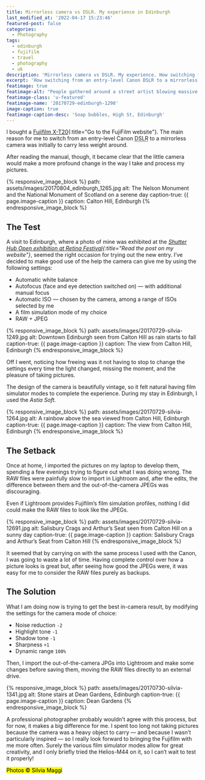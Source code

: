 ```yaml
---
title: Mirrorless camera vs DSLR. My experience in Edinburgh
last_modified_at: '2022-04-17 15:23:46'
featured-post: false
categories:
  - Photography
tags:
  - edinburgh
  - fujifilm
  - travel
  - photography
  - uk
description: 'Mirrorless camera vs DSLR. My experience. How switching from an entry-level Canon DSLR to a mirrorless camera changed my photography mindset.'
excerpt: 'How switching from an entry-level Canon DSLR to a mirrorless camera changed my photography mindset.'
featimage: true
featimage-alt: "People gathered around a street artist blowing massive soap bubbles"
featimage-class: 'u-featured'
featimage-name: '20170729-edinburgh-1298'
image-caption: true
featimage-caption-desc: 'Soap bubbles, High St, Edinburgh'
---
```

I bought a [Fujifilm X-T20](https://fujifilm-x.com/en-us/products/cameras/x-t20/){:title="Go to the FujiFilm website"}. The main reason for me to switch from an entry-level Canon
<abbr title="Digital Single-Lense Reflex">DSLR</abbr> to a mirrorless camera was initially to carry less weight around.

After reading the manual, though, it became clear that the little camera would make a more profound change in the way I take and process my pictures.

{% responsive_image_block %}
  path: assets/images/20170804_edinburgh_1265.jpg
  alt: The Nelson Monument and the National Monument of Scotland on a serene day
  caption-true: {{ page.image-caption }}
  caption: Calton Hill, Edinburgh
{% endresponsive_image_block %}

## The Test

A visit to Edinburgh, where a photo of mine was exhibited at the _[Shutter Hub Open exhibition at Retina Festival](/photography/shutter-hub-open-retina-festival/){:title="Read the post on my website"}_, seemed the right occasion for trying out the new entry. I’ve decided to make good use of the help the camera can give me by using the following settings:

<ul class="smd-ul">
<li>Automatic white balance</li>
<li>Autofocus (face and eye detection switched on)  — with additional manual focus</li>
<li>Automatic ISO — chosen by the camera, among a range of ISOs selected by me</li>
<li>A film simulation mode of my choice</li>
<li>RAW + JPEG</li>
</ul>

{% responsive_image_block %}
  path: assets/images/20170729-silvia-1249.jpg
  alt: Downtown Edinburgh seen from Calton Hill as rain starts to fall
  caption-true: {{ page.image-caption }}
  caption: The view from Calton Hill, Edinburgh
{% endresponsive_image_block %}

Off I went, noticing how freeing was it not having to stop to change the settings every time the light changed, missing the moment, and the pleasure of taking pictures.

The design of the camera is beautifully vintage, so it felt natural having film simulator modes to complete the experience. During my stay in Edinburgh, I used the _Astia Soft_.

{% responsive_image_block %}
  path: assets/images/20170729-silvia-1264.jpg
  alt: A rainbow above the sea viewed from Calton Hill, Edinburgh
  caption-true: {{ page.image-caption }}
  caption: The view from Calton Hill, Edinburgh
{% endresponsive_image_block %}

## The Setback

Once at home, I imported the pictures on my laptop to develop them, spending a few evenings trying to figure out what I was doing wrong. The RAW files were painfully slow to import in Lightroom and, after the edits, the difference between them and the out-of-the-camera JPEGs was discouraging.

Even if Lightroom provides Fujifilm’s film simulation profiles, nothing I did could make the RAW files to look like the JPEGs.

{% responsive_image_block %}
  path: assets/images/20170729-silvia-12691.jpg
  alt: Salisbury Crags and Arthur’s Seat seen from Calton Hill on a sunny day
  caption-true: {{ page.image-caption }}
  caption: Salisbury Crags and Arthur’s Seat from Calton Hill
{% endresponsive_image_block %}

It seemed that by carrying on with the same process I used with the Canon, I was going to waste a lot of time. Having complete control over how a picture looks is great but, after seeing how good the JPEGs were, it was easy for me to consider the RAW files purely as backups.

## The Solution

What I am doing now is trying to get the best in-camera result, by modifying the settings for the camera mode of choice:

<ul class="smd-ul">
<li>Noise reduction <code>-2</code></li>
<li>Highlight tone <code>-1</code></li>
<li>Shadow tone <code>-1</code></li>
<li>Sharpness <code>+1</code></li>
<li>Dynamic range <code>100%</code></li>
</ul>

Then, I import the out-of-the-camera JPGs into Lightroom and make some changes before saving them, moving the RAW files directly to an external drive.

{% responsive_image_block %}
  path: assets/images/20170730-silvia-1341.jpg
  alt: Stone stairs at Dean Gardens, Edinburgh
  caption-true: {{ page.image-caption }}
  caption: Dean Gardens
{% endresponsive_image_block %}

A professional photographer probably wouldn’t agree with this process, but for now, it makes a big difference for me. I spent too long not taking pictures because the camera was a heavy object to carry — and because I wasn’t particularly inspired — so I really look forward to bringing the Fujifilm with me more often. Surely the various film simulator modes allow for great creativity, and I only briefly tried the Helios-M44 on it, so I can’t wait to test it properly!

<p class="detached"><mark class="smd-highlight small">Photos &copy; Silvia Maggi</mark></p>
